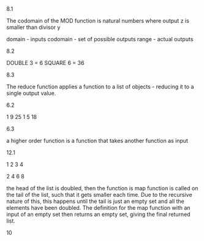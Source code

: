 

8.1 

The codomain of the MOD function is natural numbers where output z is smaller than divisor y
 
domain - inputs
codomain - set of possible outputs
range - actual outputs


8.2

DOUBLE 3 = 6
SQUARE 6 = 36

8.3 

The reduce function applies a function to a list of objects - reducing it to a single output value. 

6.2

1 9 25
1 5
18

6.3

a higher order function is a function that takes another function as input

12.1

1
2 3 4 

2 4 6 8

the head of the list is doubled, then the function is map function is called on the tail of the list, such that it gets smaller each time. Due to the recursive nature of this, this happens until the tail is just an empty set and all the elements have been doubled. The definition for the map function with an input of an empty set then returns an empty set, giving the final returned list.



10